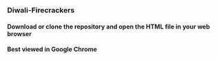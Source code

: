 ### Diwali-Firecrackers
#### Download or clone the repository and open the HTML file in your web browser
#### Best viewed in Google Chrome
